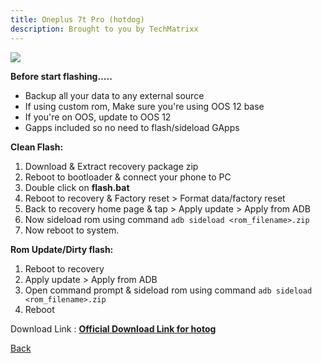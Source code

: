 ```yaml
---
title: Oneplus 7t Pro (hotdog)
description: Brought to you by TechMatrixx
---
```

<a href="#"><img align="center" img src="assets/installation.png" /></a>

**Before start flashing.....**
- Backup all your data to any external source
- If using custom rom, Make sure you're using OOS 12 base
- If you're on OOS, update to OOS 12
- Gapps included so no need to flash/sideload GApps

**Clean Flash:**
1. Download & Extract recovery package zip
2. Reboot to bootloader & connect your phone to PC
3. Double click on __flash.bat__
4. Reboot to recovery & Factory reset > Format data/factory reset
5. Back to recovery home page & tap > Apply update > Apply from ADB
5. Now sideload rom using command ```adb sideload <rom_filename>.zip```
7. Now reboot to system.

**Rom Update/Dirty flash:**
1. Reboot to recovery
2. Apply update > Apply from ADB
3. Open command prompt & sideload rom using command ```adb sideload <rom_filename>.zip```
4. Reboot

Download Link : [**Official Download Link for hotog**](https://sourceforge.net/projects/projectmatrixx/files/Android-13/hotdog/)

[Back](./)
